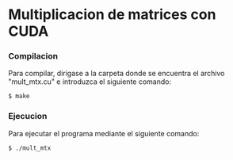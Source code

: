 # Multiplicacion de matrices con CUDA

### Compilacion
Para compilar, dirigase a la carpeta donde se encuentra el archivo "mult_mtx.cu" e introduzca el siguiente comando:

    $ make


### Ejecucion
Para ejecutar el programa mediante el siguiente comando:


    $ ./mult_mtx
